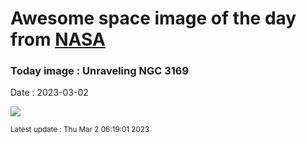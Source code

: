
# Awesome space image of the day from [NASA](https://api.nasa.gov/)

### Today image : Unraveling NGC 3169
Date : 2023-03-02

![](https://apod.nasa.gov/apod/image/2303/NGC3169LRGBrevFinalcropCDK1000_27Feb2023_1024.jpg)

<small>Latest update : Thu Mar  2 06:19:01 2023</small>
        